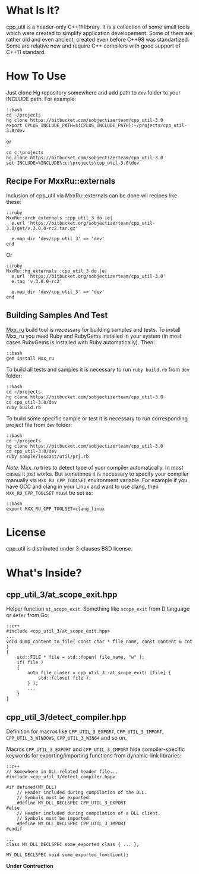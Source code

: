 # What Is It?

cpp\_util is a header-only C++11 library. It is a collection of some small
tools which were created to simplify application developement. Some of them are
rather old and even ancient, created even before C++98 was standartized. Some
are relative new and require C++ compilers with good support of C++11 standard.

# How To Use

Just clone Hg repository somewhere and add path to `dev` folder to your
INCLUDE path. For example:

~~~~~
::bash
cd ~/projects
hg clone https://bitbucket.com/sobjectizerteam/cpp_util-3.0
export CPLUS_INCLUDE_PATH=$(CPLUS_INCLUDE_PATH):~/projects/cpp_util-3.0/dev
~~~~~

or

~~~~~
cd c:\projects
hg clone https://bitbucket.com/sobjectizerteam/cpp_util-3.0
set INCLUDE=%INCLUDE%;c:\projects\cpp_util-3.0\dev
~~~~~

## Recipe For MxxRu::externals

Inclusion of cpp\_util via MxxRu::externals can be done wil recipes like
these:

~~~~~
::ruby
MxxRu::arch_externals :cpp_util_3 do |e|
  e.url 'https://bitbucket.org/sobjectizerteam/cpp_util-3.0/get/v.3.0.0-rc2.tar.gz'

  e.map_dir 'dev/cpp_util_3' => 'dev'
end
~~~~~

Or

~~~~~
::ruby
MxxRu::hg_externals :cpp_util_3 do |e|
  e.url 'https://bitbucket.org/sobjectizerteam/cpp_util-3.0'
  e.tag 'v.3.0.0-rc2'

  e.map_dir 'dev/cpp_util_3' => 'dev'
end
~~~~~

## Building Samples And Test

[Mxx_ru](https://sourceforge.net/projects/mxxru/) build tool is necessary
for building samples and tests. To install Mxx\_ru you need Ruby and RubyGems
installed in your system (in most cases RubyGems is installed with
Ruby automatically). Then:

~~~~~
::bash
gem install Mxx_ru
~~~~~

To build all tests and samples it is necessary to run `ruby build.rb` from
`dev` folder:

~~~~~
::bash
cd ~/projects
hg clone https://bitbucket.com/sobjectizerteam/cpp_util-3.0
cd cpp_util-3.0/dev
ruby build.rb
~~~~~

To build some specific sample or test it is necessary to run corresponding
project file from `dev` folder:

~~~~~
::bash
cd ~/projects
hg clone https://bitbucket.com/sobjectizerteam/cpp_util-3.0
cd cpp_util-3.0/dev
ruby sample/lexcast/util/prj.rb
~~~~~

*Note.* Mxx\_ru tries to detect type of your compiler automatically. In most
cases it just works. But sometimes it is necessary to specify your compiler
manually via `MXX_RU_CPP_TOOLSET` environment variable. For example if you have
GCC and clang in your Linux and want to use clang, then `MXX_RU_CPP_TOOLSET`
must be set as:

~~~~~
::bash
export MXX_RU_CPP_TOOLSET=clang_linux
~~~~~

# License

cpp\_util is distributed under 3-clauses BSD license.

# What's Inside?

## cpp_util_3/at_scope_exit.hpp

Helper function `at_scope_exit`. Something like `scope_exit` from D language
or `defer` from Go:

~~~~~
::c++
#include <cpp_util_3/at_scope_exit.hpp>
...
void dump_content_to_file( const char * file_name, const content & cnt )
{
	std::FILE * file = std::fopen( file_name, "w" );
	if( file )
	{
		auto file_closer = cpp_util_3::at_scope_exit( [file] {
			std::fclose( file );
		} );
		...
	}
}

~~~~~

## cpp_util_3/detect_compiler.hpp

Definition for macros like `CPP_UTIL_3_EXPORT`, `CPP_UTIL_3_IMPORT`,
`CPP_UTIL_3_WINDOWS`, `CPP_UTIL_3_WIN64` and so on.

Macros `CPP_UTIL_3_EXPORT` and `CPP_UTIL_3_IMPORT` hide compiler-specific
keywords for exporting/importing functions from dynamic-link libraries:

~~~~~
::c++
// Somewhere in DLL-related header file...
#include <cpp_util_3/detect_compiler.hpp>

#if defined(MY_DLL)
	// Header included during compilation of the DLL.
	// Symbols must be exported.
	#define MY_DLL_DECLSPEC CPP_UTIL_3_EXPORT
#else
	// Header included during compilation of a DLL client.
	// Symbols must be imported.
	#define MY_DLL_DECLSPEC CPP_UTIL_3_IMPORT
#endif

...
class MY_DLL_DECLSPEC some_exported_class { ... };

MY_DLL_DECLSPEC void some_exported_function();
~~~~~


**Under Contruction**
